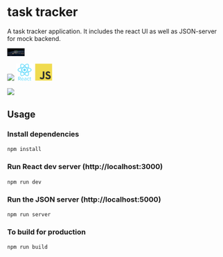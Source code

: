 # task tracker

A task tracker application. It includes the react UI as well as JSON-server for mock backend.

<img width="40" src=".\src\assests\Screenshot.png">

<p align=left>
<img width="40" src="https://upload.wikimedia.org/wikipedia/commons/thumb/f/f1/Vitejs-logo.svg/615px-Vitejs-logo.svg.png?20220412224743">
<img src="https://raw.githubusercontent.com/devicons/devicon/master/icons/react/react-original-wordmark.svg" alt="react" width="40" height="40"/>
<img src="https://raw.githubusercontent.com/devicons/devicon/master/icons/javascript/javascript-original.svg" alt="javascript" width="40" height="40"/>
</p>

<img src="https://upload.wikimedia.org/wikipedia/commons/thumb/f/f1/Vitejs-logo.svg/615px-Vitejs-logo.svg.png?20220412224743">

## Usage

### Install dependencies

```
npm install
```

### Run React dev server (http://localhost:3000)

```
npm run dev
```

### Run the JSON server (http://localhost:5000)

```
npm run server
```

### To build for production

```
npm run build
```
